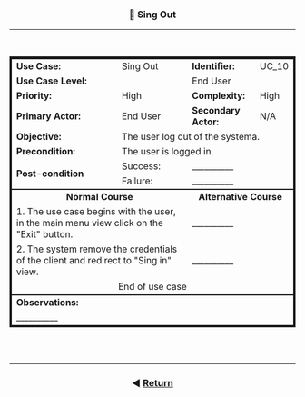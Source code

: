 <style>.bolded{font-weight:bold;}table{border:4px solid;}</style>

<h3 align=center>📌 Sing Out</h3>
<hr>
<br>

<table>
    <thead">
        <tr>
            <td class="bolded">Use Case:</strong></td>
            <td>Sing Out</td>
            <td class="bolded">Identifier:</strong></td>
            <td>UC_10</td>
        </tr>
        <tr>
            <td colspan="2" class="bolded">Use Case Level:</strong></td>
            <td colspan="2">End User</td>
        </tr>
        <tr>
            <td class="bolded">Priority:</strong></td>
            <td>High</td>
            <td class="bolded">Complexity:</strong></td>
            <td>High</td>
        </tr>
        <tr>
            <td class="bolded">Primary Actor:</strong></td>
            <td>End User</td>
            <td class="bolded">Secondary Actor:</strong></td>
            <td>N/A</td>
        </tr>
        <tr>
            <td class="bolded">Objective:</strong></td>
            <td colspan="3">The user log out of the systema.</td>
        </tr>
        <tr>
            <td class="bolded">Precondition:</strong></td>
            <td colspan="3">The user is logged in.</td>
        </tr>
        <tr>
            <td rowspan="2" class="bolded">Post-condition</strong></td>
            <td colspan="1">Success:</td>
            <td colspan="3">__________</td>
        </tr>
        <tr>
            <td colspan="1">Failure:</td>
            <td colspan="3">__________</td>
        </tr>
    </thead>
    <tbody style="border-bottom: 2px solid;border-top: 2px solid">
        <tr>
            <td align="center" colspan="2" class="bolded">Normal Course</strong></td>
            <td align="center" colspan="2" class="bolded">Alternative Course</strong></td>
        </tr>
        <tr>
            <td colspan="2">1. The use case begins with the user, in the main menu view click on the "Exit" button.</td>
            <td colspan="2">__________</td>
        </tr>
        <tr>
            <td colspan="2">2. The system remove the credentials of the client and redirect to "Sing in" view.</td>
            <td colspan="2">__________</td>
        </tr>
        <tr>
            <td align="center" colspan="4">End of use case</td>
        </tr>
    </tbody>
    <tfoot>
        <tr>
            <td colspan="4" class="bolded">Observations:</strong></td>
        </tr>
        <tr>
            <td colspan="4">__________</td>
        </tr>
    </tfoot>
</table>

<br><br>

<footer align="center">
    <hr>

### ◀️ [Return](../../General_process_definition.md)

</footer>